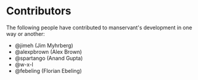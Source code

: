 # Contributors

The following people have contributed to manservant's development in one way
or another:

- @jimeh (Jim Myhrberg)
- @alexpbrown (Alex Brown)
- @spartango (Anand Gupta)
- @w-x-l
- @febeling (Florian Ebeling)
